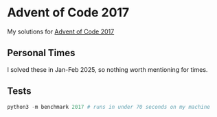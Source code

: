 # Advent of Code 2017

My solutions for [Advent of Code 2017](https://adventofcode.com/2017)

## Personal Times

I solved these in Jan-Feb 2025, so nothing worth mentioning for times.

## Tests

```python
python3 -m benchmark 2017 # runs in under 70 seconds on my machine
```
